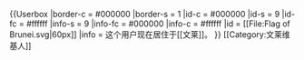 {{Userbox
  |border-c = #000000
  |border-s = 1
  |id-c     = #000000
  |id-s     = 9
  |id-fc    = #ffffff
  |info-s   = 9
  |info-fc  = #000000
  |info-c   = #ffffff
  |id       = [[File:Flag of Brunei.svg|60px]]
  |info     = 这个用户现在居住于[[文莱]]。
}}
[[Category:文莱维基人]]